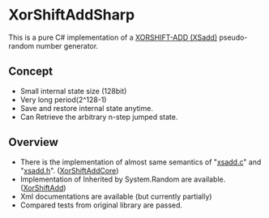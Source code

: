 # XorShiftAddSharp

This is a pure C# implementation of a [XORSHIFT-ADD (XSadd)](http://www.math.sci.hiroshima-u.ac.jp/~m-mat/MT/XSADD/index.html) pseudo-random number generator.



## Concept

- Small internal state size (128bit)
- Very long period(2^128-1)
- Save and restore internal state anytime.
- Can Retrieve the arbitrary n-step jumped state.



## Overview

- There is the implementation of almost same semantics of "[xsadd.c](https://github.com/MersenneTwister-Lab/XSadd/blob/master/xsadd.c)" and "[xsadd.h](https://github.com/MersenneTwister-Lab/XSadd/blob/master/xsadd.h)". ([XorShiftAddCore](https://github.com/Tokeiya/XorShiftAddSharp/blob/master/XorShiftAddSharp/XorShiftAddCore.cs))
- Implementation of Inherited by System.Random are available. ([XorShiftAdd](https://github.com/Tokeiya/XorShiftAddSharp/blob/master/XorShiftAddSharp/XorShiftAdd.cs))
- Xml documentations are available (but currently partially)
- Compared tests from original library are passed.